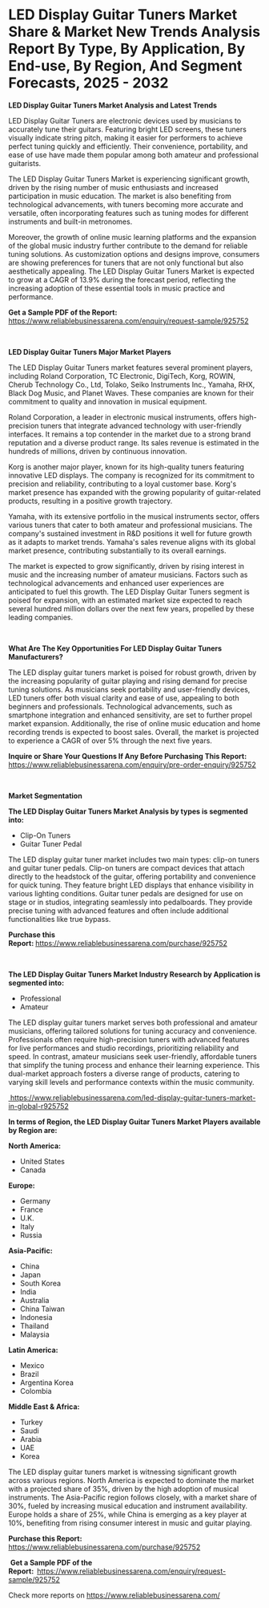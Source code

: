 <p><h1>LED Display Guitar Tuners Market Share & Market New Trends Analysis Report By Type, By Application, By End-use, By Region, And Segment Forecasts, 2025 - 2032</h1></p><p><strong>LED Display Guitar Tuners Market Analysis and Latest Trends</strong></p>
<p><p>LED Display Guitar Tuners are electronic devices used by musicians to accurately tune their guitars. Featuring bright LED screens, these tuners visually indicate string pitch, making it easier for performers to achieve perfect tuning quickly and efficiently. Their convenience, portability, and ease of use have made them popular among both amateur and professional guitarists.</p><p>The LED Display Guitar Tuners Market is experiencing significant growth, driven by the rising number of music enthusiasts and increased participation in music education. The market is also benefiting from technological advancements, with tuners becoming more accurate and versatile, often incorporating features such as tuning modes for different instruments and built-in metronomes.</p><p>Moreover, the growth of online music learning platforms and the expansion of the global music industry further contribute to the demand for reliable tuning solutions. As customization options and designs improve, consumers are showing preferences for tuners that are not only functional but also aesthetically appealing. The LED Display Guitar Tuners Market is expected to grow at a CAGR of 13.9% during the forecast period, reflecting the increasing adoption of these essential tools in music practice and performance.</p></p>
<p><strong>Get a Sample PDF of the Report:&nbsp;</strong> <a href="https://www.reliablebusinessarena.com/enquiry/request-sample/925752?utm_campaign=1990&utm_medium=2&utm_source=Github&utm_content=ia&utm_term=24032025&utm_id=led-display-guitar-tuners">https://www.reliablebusinessarena.com/enquiry/request-sample/925752</a></p>
<p>&nbsp;</p>
<p><strong>LED Display Guitar Tuners Major Market Players</strong></p>
<p><p>The LED Display Guitar Tuners market features several prominent players, including Roland Corporation, TC Electronic, DigiTech, Korg, ROWIN, Cherub Technology Co., Ltd, Tolako, Seiko Instruments Inc., Yamaha, RHX, Black Dog Music, and Planet Waves. These companies are known for their commitment to quality and innovation in musical equipment.</p><p>Roland Corporation, a leader in electronic musical instruments, offers high-precision tuners that integrate advanced technology with user-friendly interfaces. It remains a top contender in the market due to a strong brand reputation and a diverse product range. Its sales revenue is estimated in the hundreds of millions, driven by continuous innovation.</p><p>Korg is another major player, known for its high-quality tuners featuring innovative LED displays. The company is recognized for its commitment to precision and reliability, contributing to a loyal customer base. Korg's market presence has expanded with the growing popularity of guitar-related products, resulting in a positive growth trajectory.</p><p>Yamaha, with its extensive portfolio in the musical instruments sector, offers various tuners that cater to both amateur and professional musicians. The company's sustained investment in R&D positions it well for future growth as it adapts to market trends. Yamaha's sales revenue aligns with its global market presence, contributing substantially to its overall earnings.</p><p>The market is expected to grow significantly, driven by rising interest in music and the increasing number of amateur musicians. Factors such as technological advancements and enhanced user experiences are anticipated to fuel this growth. The LED Display Guitar Tuners segment is poised for expansion, with an estimated market size expected to reach several hundred million dollars over the next few years, propelled by these leading companies.</p></p>
<p>&nbsp;</p>
<p><strong>What Are The Key Opportunities For LED Display Guitar Tuners Manufacturers?</strong></p>
<p><p>The LED display guitar tuners market is poised for robust growth, driven by the increasing popularity of guitar playing and rising demand for precise tuning solutions. As musicians seek portability and user-friendly devices, LED tuners offer both visual clarity and ease of use, appealing to both beginners and professionals. Technological advancements, such as smartphone integration and enhanced sensitivity, are set to further propel market expansion. Additionally, the rise of online music education and home recording trends is expected to boost sales. Overall, the market is projected to experience a CAGR of over 5% through the next five years.</p></p>
<p><strong>Inquire or Share Your Questions If Any Before Purchasing This Report:</strong> <a href="https://www.reliablebusinessarena.com/enquiry/pre-order-enquiry/925752?utm_campaign=1990&utm_medium=2&utm_source=Github&utm_content=ia&utm_term=24032025&utm_id=led-display-guitar-tuners">https://www.reliablebusinessarena.com/enquiry/pre-order-enquiry/925752</a></p>
<p>&nbsp;</p>
<p><strong>Market Segmentation</strong></p>
<p><strong>The LED Display Guitar Tuners Market Analysis by types is segmented into:</strong></p>
<p><ul><li>Clip-On Tuners</li><li>Guitar Tuner Pedal</li></ul></p>
<p><p>The LED display guitar tuner market includes two main types: clip-on tuners and guitar tuner pedals. Clip-on tuners are compact devices that attach directly to the headstock of the guitar, offering portability and convenience for quick tuning. They feature bright LED displays that enhance visibility in various lighting conditions. Guitar tuner pedals are designed for use on stage or in studios, integrating seamlessly into pedalboards. They provide precise tuning with advanced features and often include additional functionalities like true bypass.</p></p>
<p><strong>Purchase this Report:&nbsp;</strong><a href="https://www.reliablebusinessarena.com/purchase/925752?utm_campaign=1990&utm_medium=2&utm_source=Github&utm_content=ia&utm_term=24032025&utm_id=led-display-guitar-tuners">https://www.reliablebusinessarena.com/purchase/925752</a></p>
<p>&nbsp;</p>
<p><strong>The LED Display Guitar Tuners Market Industry Research by Application is segmented into:</strong></p>
<p><ul><li>Professional</li><li>Amateur</li></ul></p>
<p><p>The LED display guitar tuners market serves both professional and amateur musicians, offering tailored solutions for tuning accuracy and convenience. Professionals often require high-precision tuners with advanced features for live performances and studio recordings, prioritizing reliability and speed. In contrast, amateur musicians seek user-friendly, affordable tuners that simplify the tuning process and enhance their learning experience. This dual-market approach fosters a diverse range of products, catering to varying skill levels and performance contexts within the music community.</p></p>
<p><a href="https://www.reliablebusinessarena.com/led-display-guitar-tuners-market-in-global-r925752?utm_campaign=1990&utm_medium=2&utm_source=Github&utm_content=ia&utm_term=24032025&utm_id=led-display-guitar-tuners">&nbsp;https://www.reliablebusinessarena.com/led-display-guitar-tuners-market-in-global-r925752</a></p>
<p><strong>In terms of Region, the LED Display Guitar Tuners Market Players available by Region are:</strong></p>
<p>
    <p> <strong> North America: </strong>
        <ul>
            <li>United States</li>
            <li>Canada</li>
        </ul>
        </p> 
    <p> <strong> Europe: </strong>
        <ul>
            <li>Germany</li>
            <li>France</li>
            <li>U.K.</li>
            <li>Italy</li>
            <li>Russia</li>
        </ul>
        </p> 
    <p> <strong> Asia-Pacific: </strong>
        <ul>
            <li>China</li>
            <li>Japan</li>
            <li>South Korea</li>
            <li>India</li>
            <li>Australia</li>
            <li>China Taiwan</li>
            <li>Indonesia</li>
            <li>Thailand</li>
            <li>Malaysia</li>
        </ul>
        </p> 
    <p> <strong> Latin America: </strong>
        <ul>
            <li>Mexico</li>
            <li>Brazil</li>
            <li>Argentina Korea</li>
            <li>Colombia</li>
        </ul>
        </p> 
    <p> <strong> Middle East & Africa: </strong>
        <ul>
            <li>Turkey</li>
            <li>Saudi</li>
            <li>Arabia</li>
            <li>UAE</li>
            <li>Korea</li>
        </ul>
    </p>
    </p>
<p><p>The LED display guitar tuners market is witnessing significant growth across various regions. North America is expected to dominate the market with a projected share of 35%, driven by the high adoption of musical instruments. The Asia-Pacific region follows closely, with a market share of 30%, fueled by increasing musical education and instrument availability. Europe holds a share of 25%, while China is emerging as a key player at 10%, benefiting from rising consumer interest in music and guitar playing.</p></p>
<p><strong>Purchase this Report: </strong><a href="https://www.reliablebusinessarena.com/purchase/925752?utm_campaign=1990&utm_medium=2&utm_source=Github&utm_content=ia&utm_term=24032025&utm_id=led-display-guitar-tuners">https://www.reliablebusinessarena.com/purchase/925752</a></p>
<p>&nbsp;<strong>Get a Sample PDF of the Report:&nbsp;&nbsp;</strong><a href="https://www.reliablebusinessarena.com/enquiry/request-sample/925752?utm_campaign=1990&utm_medium=2&utm_source=Github&utm_content=ia&utm_term=24032025&utm_id=led-display-guitar-tuners">https://www.reliablebusinessarena.com/enquiry/request-sample/925752</a></p>
<p><strong></strong></p>
<p>Check more reports on <a href="https://www.reliablebusinessarena.com/?utm_campaign=1990&utm_medium=2&utm_source=Github&utm_content=ia&utm_term=24032025&utm_id=led-display-guitar-tuners">https://www.reliablebusinessarena.com/</a></p>